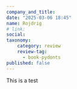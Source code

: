 ```yaml
---
company_and_title: 
date: "2025-03-06 18:45"
name: Rojdrig
# link:
social: 
taxonomy:
    category: review
    review-tag:
      - book-pydonts
published: false
---
```


This is a test
